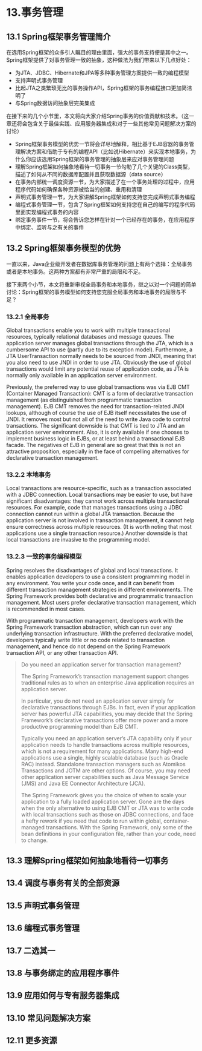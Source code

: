 # 13.事务管理

## 13.1 Spring框架事务管理简介

在选用Spring框架的众多引人瞩目的理由里面，强大的事务支持便是其中之一。Spring框架提供了对事务管理一致的抽象，这种做法为我们带来以下几点好处：

- 为JTA、JDBC、Hibernate和JPA等多种事务管理方案提供一致的编程模型
- 支持声明式事务管理
- 比起JTA之类繁琐无比的事务操作API，Spring框架的事务编程接口更加简洁明了
- 与Spring数据访问抽象层完美集成

在接下来的几个小节里，本文将向大家介绍Spring事务的价值贡献和技术。（这一章还将会包含关于最佳实践、应用服务器集成和对于一些其他常见问题解决方案的讨论）

- Spring框架事务模型的优势一节将会详尽地解释，相比基于EJB容器的事务管理解决方案和借助于专有的编程API（比如说Hibernate）来实现本地事务，为什么你应该选用Spring框架的事务管理的抽象层来应对事务管理问题
- 理解Spring框架如何抽象地看待一切事务一节勾勒了几个关键的Class类型，描述了如何从不同的数据库配置并且获取数据源（data source）
- 在事务内部统一调度资源一节，为大家描述了在一个事务处理的过程中，应用程序代码如何确保各种资源被恰当的创建、重用和清理
- 声明式事务管理一节，为大家讲解Spring框架如何支持您完成声明式事务编程
- 编程式事务管理一节，包含了Spring框架如何支持您在自己的编写的程序代码里面实现编程式事务的内容
- 绑定事务事件一节，将会告诉您怎样在针对一个已经存在的事务，在应用程序中绑定、监听与之有关的事件

## 13.2 Spring框架事务模型的优势

一直以来，Java企业级开发者在数据库事务管理的问题上有两个选择：全局事务或者是本地事务。这两种方案都有非常严重的局限和不足。

接下来两个小节，本文将重新审视全局事务和本地事务，继之以对一个问题的简单讨论：Spring框架的事务模型如何支持您克服全局事务和本地事务的局限与不足？

### 13.2.1 全局事务

Global transactions enable you to work with multiple transactional resources, typically relational databases and message queues. The application server manages global transactions through the JTA, which is a cumbersome API to use (partly due to its exception model). Furthermore, a JTA UserTransaction normally needs to be sourced from JNDI, meaning that you also need to use JNDI in order to use JTA. Obviously the use of global transactions would limit any potential reuse of application code, as JTA is normally only available in an application server environment.

Previously, the preferred way to use global transactions was via EJB CMT (Container Managed Transaction): CMT is a form of declarative transaction management (as distinguished from programmatic transaction management). EJB CMT removes the need for transaction-related JNDI lookups, although of course the use of EJB itself necessitates the use of JNDI. It removes most but not all of the need to write Java code to control transactions. The significant downside is that CMT is tied to JTA and an application server environment. Also, it is only available if one chooses to implement business logic in EJBs, or at least behind a transactional EJB facade. The negatives of EJB in general are so great that this is not an attractive proposition, especially in the face of compelling alternatives for declarative transaction management.

### 13.2.2 本地事务

Local transactions are resource-specific, such as a transaction associated with a JDBC connection. Local transactions may be easier to use, but have significant disadvantages: they cannot work across multiple transactional resources. For example, code that manages transactions using a JDBC connection cannot run within a global JTA transaction. Because the application server is not involved in transaction management, it cannot help ensure correctness across multiple resources. (It is worth noting that most applications use a single transaction resource.) Another downside is that local transactions are invasive to the programming model.

### 13.2.3 一致的事务编程模型

Spring resolves the disadvantages of global and local transactions. It enables application developers to use a consistent programming model in any environment. You write your code once, and it can benefit from different transaction management strategies in different environments. The Spring Framework provides both declarative and programmatic transaction management. Most users prefer declarative transaction management, which is recommended in most cases.

With programmatic transaction management, developers work with the Spring Framework transaction abstraction, which can run over any underlying transaction infrastructure. With the preferred declarative model, developers typically write little or no code related to transaction management, and hence do not depend on the Spring Framework transaction API, or any other transaction API.

> Do you need an application server for transaction management?
> 
> The Spring Framework’s transaction management support changes traditional rules as to when an enterprise Java application requires an application server.
> 
> In particular, you do not need an application server simply for declarative transactions through EJBs. In fact, even if your application server has powerful JTA capabilities, you may decide that the Spring Framework’s declarative transactions offer more power and a more productive programming model than EJB CMT.
> 
> Typically you need an application server’s JTA capability only if your application needs to handle transactions across multiple resources, which is not a requirement for many applications. Many high-end applications use a single, highly scalable database (such as Oracle RAC) instead. Standalone transaction managers such as Atomikos Transactions and JOTM are other options. Of course, you may need other application server capabilities such as Java Message Service (JMS) and Java EE Connector Architecture (JCA).
> 
> The Spring Framework gives you the choice of when to scale your application to a fully loaded application server. Gone are the days when the only alternative to using EJB CMT or JTA was to write code with local transactions such as those on JDBC connections, and face a hefty rework if you need that code to run within global, container-managed transactions. With the Spring Framework, only some of the bean definitions in your configuration file, rather than your code, need to change.

## 13.3 理解Spring框架如何抽象地看待一切事务

## 13.4 调度与事务有关的全部资源

## 13.5 声明式事务管理

## 13.6 编程式事务管理

## 13.7 二选其一

## 13.8 与事务绑定的应用程序事件

## 13.9 应用如何与专有服务器集成

## 13.10 常见问题解决方案

## 12.11 更多资源

